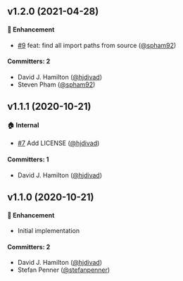## v1.2.0 (2021-04-28)

#### :rocket: Enhancement
* [#9](https://github.com/stefanpenner/graphql-fragment-import/pull/9) feat: find all import paths from source ([@spham92](https://github.com/spham92))

#### Committers: 2
- David J. Hamilton ([@hjdivad](https://github.com/hjdivad))
- Steven Pham ([@spham92](https://github.com/spham92))


## v1.1.1 (2020-10-21)

#### :house: Internal
* [#7](https://github.com/stefanpenner/graphql-fragment-import/pull/7) Add LICENSE ([@hjdivad](https://github.com/hjdivad))

#### Committers: 1
- David J. Hamilton ([@hjdivad](https://github.com/hjdivad))

## v1.1.0 (2020-10-21)

#### :rocket: Enhancement
* Initial implementation

#### Committers: 2
- David J. Hamilton ([@hjdivad](https://github.com/hjdivad))
- Stefan Penner ([@stefanpenner](https://github.com/stefanpenner))


